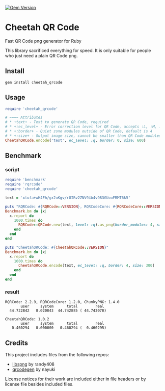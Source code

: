 [![Gem Version](https://badge.fury.io/rb/cheetah_qrcode.svg)](https://badge.fury.io/rb/cheetah_qrcode)

# Cheetah QR Code

Fast QR Code png generator for Ruby

This library sacrificed everything for speed. It is only suitable for people who just need a plain QR Code png.

## Install

```shell
gem install cheetah_qrcode
```

## Usage

```ruby
require 'cheetah_qrcode'

# ==== Attributes
# * +text+ - Text to generate QR Code, required
# * +:ec_level+ - Error correction level for QR Code, accepts :L, :M, :Q, :H, default is :M
# * +:border+ - Quiet zone modules outside of QR Code, default is 4
# * +:size+ - Output image size, cannot be smaller than QR Code modules size, default is QR Code modules size
CheetahQRCode.encode('test', ec_level: :q, border: 0, size: 600)
```
## Benchmark

### script

```ruby
require 'benchmark'
require 'rqrcode'
require 'cheetah_qrcode'

text = 'xtufa+wH4Fh/gx2uKgv/r8IRv2ZNV94b4v983GUouFRMT6k5'

puts "RQRCode: #{RQRCode::VERSION}, RQRCodeCore: #{RQRCodeCore::VERSION}, ChunkyPNG: #{ChunkyPNG::VERSION}"
Benchmark.bm do |x|
  x.report do
    1000.times do
      RQRCode::QRCode.new(text, level: :q).as_png(border_modules: 4, size: 300).to_blob
    end
  end
end

puts "CheetahQRCode: #{CheetahQRCode::VERSION}"
Benchmark.bm do |x|
  x.report do
    1000.times do
      CheetahQRCode.encode(text, ec_level: :q, border: 4, size: 300)
    end
  end
end
```

### result

```
RQRCode: 2.2.0, RQRCodeCore: 1.2.0, ChunkyPNG: 1.4.0
       user     system      total        real
  44.722842   0.020043  44.742885 ( 44.743070)

CheetahQRCode: 1.0.2
       user     system      total        real
   0.460294   0.000000   0.460294 (  0.460295)
```

## Credits

This project includes files from the following repos:

- [libspng](https://github.com/randy408/libspng) by randy408
- [qrcodegen](https://github.com/nayuki/QR-Code-generator) by nayuki

License notices for their work are included either in file headers or by license file besides included files.
